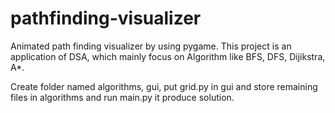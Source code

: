 # pathfinding-visualizer
Animated path finding visualizer by using pygame.
This project is an application of DSA, which mainly focus on Algorithm like BFS, DFS, Dijikstra, A*.

Create folder named algorithms, gui, put grid.py in gui and store remaining files in algorithms and run main.py it produce solution.
